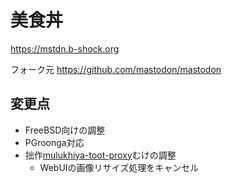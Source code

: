 # 美食丼

https://mstdn.b-shock.org

フォーク元 https://github.com/mastodon/mastodon

## 変更点

- FreeBSD向けの調整
- PGroonga対応
- 拙作[mulukhiya-toot-proxy](https://github.com/pooza/mulukhiya-toot-proxy)むけの調整
  - WebUIの画像リサイズ処理をキャンセル
